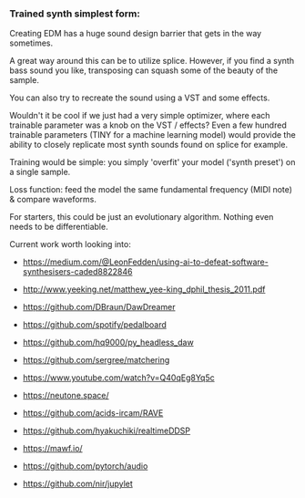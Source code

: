 ### Trained synth simplest form:

Creating EDM has a huge sound design barrier that gets in the way sometimes.

A great way around this can be to utilize splice. However, if you find a synth bass sound you like, transposing can squash some of the beauty of the sample. 

You can also try to recreate the sound using a VST and some effects. 

Wouldn't it be cool if we just had a very simple optimizer, where each trainable parameter was a knob on the VST / effects? Even a few hundred trainable parameters (TINY for a machine learning model) would provide the ability to closely replicate most synth sounds found on splice for example. 

Training would be simple: you simply 'overfit' your model ('synth preset') on a single sample.

Loss function: feed the model the same fundamental frequency (MIDI note) & compare waveforms. 

For starters, this could be just an evolutionary algorithm. Nothing even needs to be differentiable. 

Current work worth looking into:

- https://medium.com/@LeonFedden/using-ai-to-defeat-software-synthesisers-caded8822846

- http://www.yeeking.net/matthew_yee-king_dphil_thesis_2011.pdf

- https://github.com/DBraun/DawDreamer

- https://github.com/spotify/pedalboard

- https://github.com/hq9000/py_headless_daw

- https://github.com/sergree/matchering

- https://www.youtube.com/watch?v=Q40qEg8Yq5c

- https://neutone.space/

- https://github.com/acids-ircam/RAVE

- https://github.com/hyakuchiki/realtimeDDSP

- https://mawf.io/

- https://github.com/pytorch/audio

- https://github.com/nir/jupylet
